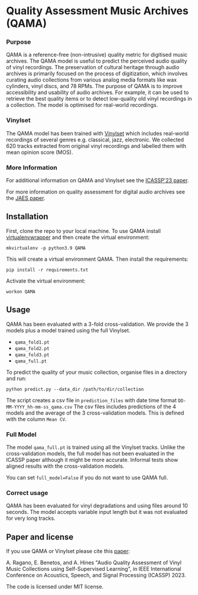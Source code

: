 # Quality Assessment Music Archives (QAMA)

### Purpose
QAMA is a reference-free (non-intrusive) quality metric for digitised music archives. The QAMA model is useful to predict the perceived audio quality of vinyl recordings. 
The preservation of cultural heritage through audio archives is primarily focused on the process of digitization, which involves curating audio collections from various analog media formats like wax cylinders, vinyl discs, and 78 RPMs. The purpose of QAMA is to improve accessibility and usability of audio archives.
For example, it can be used to retrieve the best quality items or to detect low-quality old vinyl recordings in a collection. The model is optimised for real-world recordings. 

### Vinylset
The QAMA model has been trained with [Vinylset](https://github.com/alessandroragano/vinylset) which includes real-world recordings of several genres e.g. classical, jazz, electronic. We collected 620 tracks extracted from original vinyl recordings and labelled them with mean opinion score (MOS). 

### More Information
For additional information on QAMA and Vinylset see the [ICASSP'23 paper](https://ieeexplore.ieee.org/stamp/stamp.jsp?tp=&arnumber=10096274). 

For more information on quality assessment for digital audio archives see the [JAES paper](https://qmro.qmul.ac.uk/xmlui/bitstream/handle/123456789/76602/Benetos%20Automatic%20Quality%20Assessment%202022%20Accepted.pdf?sequence=2).

## Installation
First, clone the repo to your local machine.
To use QAMA install [virtualenvwrapper](https://virtualenvwrapper.readthedocs.io/en/latest/) and then create the virtual environment:
```
mkvirtualenv -p python3.9 QAMA
```
This will create a virtual environment QAMA. Then install the requirements:
```
pip install -r requirements.txt
```
Activate the virtual environment:
```
workon QAMA
```
## Usage
QAMA has been evaluated with a 3-fold cross-validation. We provide the 3 models plus a model trained using the full Vinylset.
* ```qama_fold1.pt```
* ```qama_fold2.pt```
* ```qama_fold3.pt```
* ```qama_full.pt```

To predict the quality of your music collection, organise files in a directory and run:

```python predict.py --data_dir /path/to/dir/collection```

The script creates a csv file in ```prediction_files``` with date time format ```DD-MM-YYYY_hh-mm-ss_qama.csv```
The csv files includes predictions of the 4 models and the average of the 3 cross-validation models. This is defined with the column ```Mean CV```.
### Full Model
The model ```qama_full.pt``` is trained using all the Vinylset tracks. Unlike the cross-validation models, the full model has not been evaluated in the ICASSP paper although it might be more accurate. 
Informal tests show aligned results with the cross-validation models.

You can set ```full_model=False``` if you do not want to use QAMA full.

### Correct usage
QAMA has been evaluated for vinyl degradations and using files around 10 seconds. The model accepts variable input length but it was not evaluated for very long tracks. 

## Paper and license
If you use QAMA or Vinylset please cite this [paper](https://ieeexplore.ieee.org/stamp/stamp.jsp?tp=&arnumber=10096274): 

A. Ragano, E. Benetos, and A. Hines "Audio Quality Assessment of Vinyl Music Collections using Self-Supervised Learning", in IEEE International Conference on Acoustics, Speech, and Signal Processing (ICASSP) 2023.


The code is licensed under MIT license.

